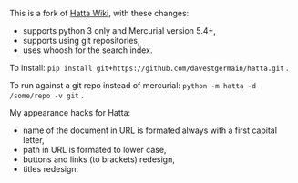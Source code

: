 This is a fork of [Hatta Wiki](http://hatta-wiki.org), with these changes:
* supports python 3 only and Mercurial version 5.4+,
* supports using git repositories,
* uses whoosh for the search index.

To install:
`pip install git+https://github.com/davestgermain/hatta.git`
.

To run against a git repo instead of mercurial:
`python -m hatta -d /some/repo -v git`
.

My appearance hacks for Hatta:
* name of the document in URL is formated always with a first capital letter,
* path in URL is formated to lower case,
* buttons and links (to brackets) redesign,
* titles redesign.

